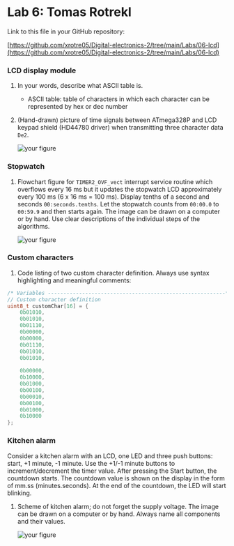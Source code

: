 # Lab 6: Tomas Rotrekl

Link to this file in your GitHub repository:

[https://github.com/xrotre05/Digital-electronics-2/tree/main/Labs/06-lcd](https://github.com/xrotre05/Digital-electronics-2/tree/main/Labs/06-lcd)


### LCD display module

1. In your words, describe what ASCII table is.
   * ASCII table: table of characters in which each character can be represented by hex or dec number

2. (Hand-drawn) picture of time signals between ATmega328P and LCD keypad shield (HD44780 driver) when transmitting three character data `De2`.

   ![your figure]()


### Stopwatch

1. Flowchart figure for `TIMER2_OVF_vect` interrupt service routine which overflows every 16&nbsp;ms but it updates the stopwatch LCD approximately every 100&nbsp;ms (6 x 16&nbsp;ms = 100&nbsp;ms). Display tenths of a second and seconds `00:seconds.tenths`. Let the stopwatch counts from `00:00.0` to `00:59.9` and then starts again. The image can be drawn on a computer or by hand. Use clear descriptions of the individual steps of the algorithms.

   ![your figure]()


### Custom characters

1. Code listing of two custom character definition. Always use syntax highlighting and meaningful comments:

```c
/* Variables ---------------------------------------------------------*/
// Custom character definition
uint8_t customChar[16] = {
	0b01010,
	0b01010,
	0b01110,
	0b00000,
	0b00000,
	0b01110,
	0b01010,
	0b01010,
  
	0b00000,
	0b10000,
	0b01000,
	0b00100,
	0b00010,
	0b00100,
	0b01000,
	0b10000
};
```


### Kitchen alarm

Consider a kitchen alarm with an LCD, one LED and three push buttons: start, +1 minute, -1 minute. Use the +1/-1 minute buttons to increment/decrement the timer value. After pressing the Start button, the countdown starts. The countdown value is shown on the display in the form of mm.ss (minutes.seconds). At the end of the countdown, the LED will start blinking.

1. Scheme of kitchen alarm; do not forget the supply voltage. The image can be drawn on a computer or by hand. Always name all components and their values.

   ![your figure]()
